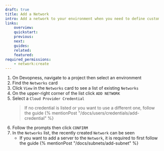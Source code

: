 ```yaml
---
draft: true
title: Add a Network
intro: Add a network to your environment when you need to define custom network topology. Resources (such as Servers and Applications) deployed to different networks, will be completely isolated from each other.
links:
    overview:
    quickstart:
    previous:
    next:
    guides:
    related:
    featured:
required_permissions:
    - network:create
---
```


1. On Devopness, navigate to a project then select an environment
1. Find the `Networks` card
1. Click `View` in the `Networks` card to see a list of existing `Networks`
1. On the upper-right corner of the list click `ADD NETWORK`
1. Select a `Cloud Provider Credential`
    > If no credential is listed or you want to use a different one, follow the guide {% mentionPost "/docs/users/credentials/add-credential" %}
1. Follow the prompts then click `CONFIRM`
1. In the `Networks` list, the recently created `Network` can be seen
    - If you want to add a server to the `Network`, it is required to first follow the guide {% mentionPost "/docs/subnets/add-subnet" %}
